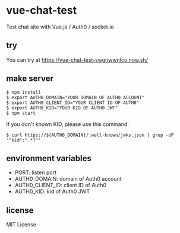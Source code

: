 # vue-chat-test
Test chat site with Vue.js / Auth0 / socket.io

## try
You can try at https://vue-chat-test-swgnwwnlco.now.sh/

## make server
``` shell
$ npm install
$ export AUTH0_DOMAIN="YOUR DOMAIN OF AUTH0 ACCOUNT"
$ export AUTH0_CLIENT_ID="YOUR CLIENT ID OF AUTH0"
$ export AUTH0_KID="YOUR KID OF AUTH0 JWT"
$ npm start
```

If you don't known KID, please use this command.
``` shell
$ curl https://${AUTH0_DOMAIN}/.well-known/jwks.json | grep -oP '"kid":".*?"'
```

## environment variables
- PORT: listen port
- AUTH0\_DOMAIN: domain of Auth0 account
- AUTH0\_CLIENT\_ID: client ID of Auth0
- AUTH0\_KID: kid of Auth0 JWT

## license
MIT License
